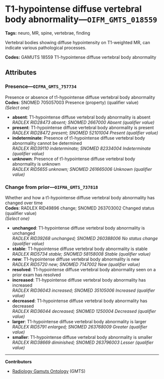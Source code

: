 # T1-hypointense diffuse vertebral body abnormality—`OIFM_GMTS_018559`

**Tags:** neuro, MR, spine, vertebrae, finding

Vertebral bodies showing diffuse hypointensity on T1-weighted MR, can indicate various pathological processes.

**Codes:** GAMUTS 18559 T1-hypointense diffuse vertebral body abnormality

## Attributes

### Presence—`OIFMA_GMTS_757734`

Presence or absence of t1-hypointense diffuse vertebral body abnormality  
**Codes**: SNOMED 705057003 Presence (property) (qualifier value)  
*(Select one)*

- **absent**: T1-hypointense diffuse vertebral body abnormality is absent  
_RADLEX RID28473 absent; SNOMED 2667000 Absent (qualifier value)_
- **present**: T1-hypointense diffuse vertebral body abnormality is present  
_RADLEX RID28472 present; SNOMED 52101004 Present (qualifier value)_
- **indeterminate**: Presence of t1-hypointense diffuse vertebral body abnormality cannot be determined  
_RADLEX RID39110 indeterminate; SNOMED 82334004 Indeterminate (qualifier value)_
- **unknown**: Presence of t1-hypointense diffuse vertebral body abnormality is unknown  
_RADLEX RID5655 unknown; SNOMED 261665006 Unknown (qualifier value)_

### Change from prior—`OIFMA_GMTS_737818`

Whether and how a t1-hypointense diffuse vertebral body abnormality has changed over time  
**Codes**: RADLEX RID49896 change; SNOMED 263703002 Changed status (qualifier value)  
*(Select one)*

- **unchanged**: T1-hypointense diffuse vertebral body abnormality is unchanged  
_RADLEX RID39268 unchanged; SNOMED 260388006 No status change (qualifier value)_
- **stable**: T1-hypointense diffuse vertebral body abnormality is stable  
_RADLEX RID5734 stable; SNOMED 58158008 Stable (qualifier value)_
- **new**: T1-hypointense diffuse vertebral body abnormality is new  
_RADLEX RID5720 new; SNOMED 7147002 New (qualifier value)_
- **resolved**: T1-hypointense diffuse vertebral body abnormality seen on a prior exam has resolved  
- **increased**: T1-hypointense diffuse vertebral body abnormality has increased  
_RADLEX RID36043 increased; SNOMED 35105006 Increased (qualifier value)_
- **decreased**: T1-hypointense diffuse vertebral body abnormality has decreased  
_RADLEX RID36044 decreased; SNOMED 1250004 Decreased (qualifier value)_
- **larger**: T1-hypointense diffuse vertebral body abnormality is larger  
_RADLEX RID5791 enlarged; SNOMED 263768009 Greater (qualifier value)_
- **smaller**: T1-hypointense diffuse vertebral body abnormality is smaller  
_RADLEX RID38669 diminished; SNOMED 263796003 Lesser (qualifier value)_

---

**Contributors**

- [Radiology Gamuts Ontology](https://gamuts.net/) (GMTS)